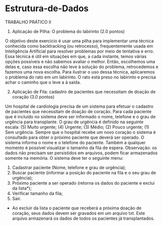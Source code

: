 # Estrutura-de-Dados

TRABALHO PRÁTICO II
  1. Aplicação de Pilha: O problema do labirinto (2.0 pontos)
  
  O objetivo deste exercício é usar uma pilha para implementar uma técnica conhecida como backtracking (ou retrocesso), frequentemente usada em Inteligência Artificial para resolver problemas por meio de tentativa e erro. Essa técnica é útil em situações em que, a cada instante, temos várias opções possíveis e não sabemos avaliar o melhor. Então, escolhemos uma delas e, caso essa escolha não leve à solução do problema, retrocedemos e fazemos uma nova escolha.
Para ilustrar o uso dessa técnica, aplicaremos o problema do rato em um labirinto. O rato está preso no labirinto e precisa achar o caminho que o leve a à saída.


2. Aplicação de Fila: cadastro de pacientes que necessitam de doação de coração (3.0 pontos)

  Um hospital de cardiologia precisa de um sistema para efetuar o cadastro de pacientes que necessitam de doação de coração. Para cada paciente que é incluído no sistema deve ser informado o nome, telefone e o grau de urgência para transplante. O grau de urgência é definido na seguinte escala: (5) Muito urgente; (4) Urgente; (3) Médio; (2) Pouco urgente; (1) Sem urgência.
Sempre que o hospital recebe um novo coração o sistema é consultado para obter o próximo paciente que deverá ser operado. O sistema informa o nome e o telefone do paciente. Também a qualquer momento é possível visualizar o tamanho da fila de espera. Observação: os
dados não precisam ser persistidos em arquivos, podem ficar armazenados somente na memória. 
O sistema deve ter o seguinte menu:
1. Cadastrar paciente (Nome, telefone e grau de urgência);
2. Buscar paciente (informar a posição do paciente na fila e o seu grau de urgência);
3. Próximo paciente a ser operado (retorna os dados do paciente e exclui da lista*);
4. Verificar tamanho da fila;
5. Sair.
* Ao excluir da lista o paciente que receberá a próxima doação de coração, seus dados devem ser gravados em um arquivo txt. Este arquivo armazenará os dados de todos os pacientes já transplantados.


